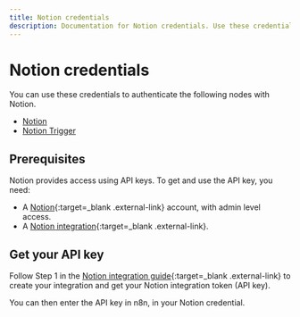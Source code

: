 ```yaml
---
title: Notion credentials
description: Documentation for Notion credentials. Use these credentials to authenticate Notion in n8n, a workflow automation platform.
---
```


# Notion credentials

You can use these credentials to authenticate the following nodes with Notion.

- [Notion](/integrations/builtin/app-nodes/n8n-nodes-base.notion/)
- [Notion Trigger](/integrations/builtin/trigger-nodes/n8n-nodes-base.notiontrigger/)

## Prerequisites

Notion provides access using API keys. To get and use the API key, you need:

* A [Notion](https://notion.so){:target=_blank .external-link} account, with admin level access.
* A [Notion integration](https://developers.notion.com/docs/getting-started){:target=_blank .external-link}.

## Get your API key

Follow Step 1 in the [Notion integration guide](https://developers.notion.com/docs/create-a-notion-integration){:target=_blank .external-link} to create your integration and get your Notion integration token (API key).

You can then enter the API key in n8n, in your Notion credential.


